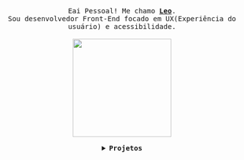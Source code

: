 <div align="center">
  <br>
  <samp>
    Eai Pessoal! Me chamo <b><a rel="nofollow noopener noreferrer" target="_blank" href="#">Leo</a></b>.
    <br>Sou desenvolvedor Front-End focado em UX(Experiência do usuário) e acessibilidade.<br>
  </samp>
  <br/> 
  <img src="https://i.giphy.com/mQI2sfO7U7MOcxoPdn.webp" width="200"/>
</p>

<div align="center">
  
<details align="center">

<summary> <b> <samp> Projetos </samp></b></summary>
<img src="https://i.giphy.com/7xfpmHHFgmtrO7t29F.webp" width="200"/>
<samp>
 <b align=""><h2 style="color: #fc6203">&nbsp; EM BREVE!</h2> </b>


<!--
Current Project: <a href="#">Dijkstra's shortest path visualizer.</a>
<p align="center">
  <a rel="nofollow noopener noreferrer" target="_blank" href="https://www.linkedin.com/in/tania-r-zuniga/">
  <img src="https://raw.githubusercontent.com/TanZng/TanZng/master/assets/linkedin.png" width="30px" alt="LinkedIn"></a>
  &nbsp; 
  &nbsp;
  <a rel="nofollow noopener noreferrer" target="_blank" href="https://twitter.com/tanx_dev">
  <img src="https://raw.githubusercontent.com/TanZng/TanZng/master/assets/twitter.png" width="30px" alt="Twitter"></a>
  &nbsp; 
  &nbsp;
  <a rel="nofollow noopener noreferrer" target="_blank" href="https://www.youtube.com/channel/UCbBb1mcQ3nG-5B5Md5wJXzw">
  <img src="https://raw.githubusercontent.com/TanZng/TanZng/master/assets/youtube.png" width="30px" alt="YouTube"></a>
  &nbsp;
  &nbsp;
  <a rel="nofollow noopener noreferrer" target="_blank" href="#">
  <img src="" width="23px" alt="Secret"></a>
</p> -->

</samp>
</details>
</div>



